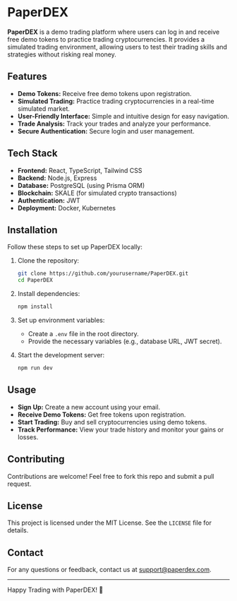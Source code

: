# PaperDEX

**PaperDEX** is a demo trading platform where users can log in and receive free demo tokens to practice trading cryptocurrencies. It provides a simulated trading environment, allowing users to test their trading skills and strategies without risking real money.

## Features
- **Demo Tokens:** Receive free demo tokens upon registration.
- **Simulated Trading:** Practice trading cryptocurrencies in a real-time simulated market.
- **User-Friendly Interface:** Simple and intuitive design for easy navigation.
- **Trade Analysis:** Track your trades and analyze your performance.
- **Secure Authentication:** Secure login and user management.

## Tech Stack
- **Frontend:** React, TypeScript, Tailwind CSS
- **Backend:** Node.js, Express
- **Database:** PostgreSQL (using Prisma ORM)
- **Blockchain:** SKALE (for simulated crypto transactions)
- **Authentication:** JWT
- **Deployment:** Docker, Kubernetes

## Installation
Follow these steps to set up PaperDEX locally:

1. Clone the repository:
    ```bash
    git clone https://github.com/yourusername/PaperDEX.git
    cd PaperDEX
    ```

2. Install dependencies:
    ```bash
    npm install
    ```

3. Set up environment variables:
    - Create a `.env` file in the root directory.
    - Provide the necessary variables (e.g., database URL, JWT secret).

4. Start the development server:
    ```bash
    npm run dev
    ```

## Usage
- **Sign Up:** Create a new account using your email.
- **Receive Demo Tokens:** Get free tokens upon registration.
- **Start Trading:** Buy and sell cryptocurrencies using demo tokens.
- **Track Performance:** View your trade history and monitor your gains or losses.

## Contributing
Contributions are welcome! Feel free to fork this repo and submit a pull request.

## License
This project is licensed under the MIT License. See the `LICENSE` file for details.

## Contact
For any questions or feedback, contact us at [support@paperdex.com](mailto:support@paperdex.com).

---

Happy Trading with PaperDEX! 🚀

